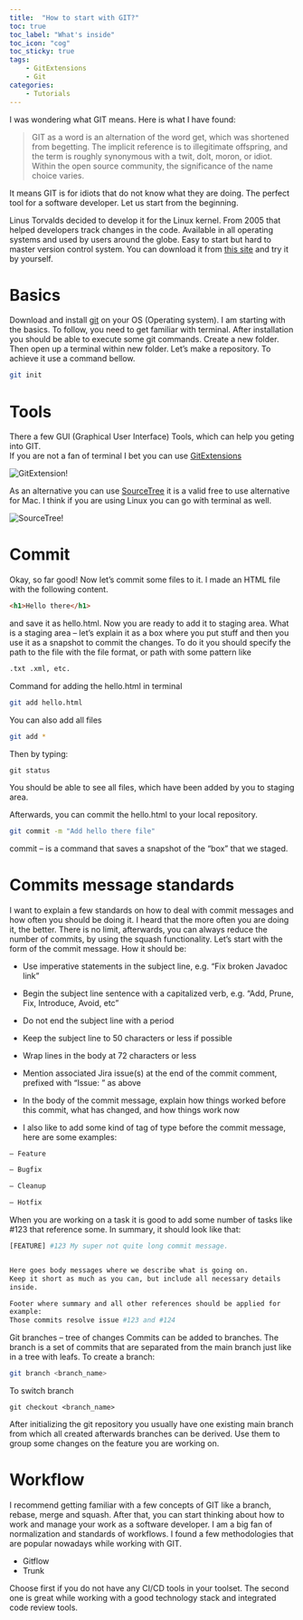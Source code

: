 ```yaml
---
title:  "How to start with GIT?"
toc: true
toc_label: "What's inside"
toc_icon: "cog"
toc_sticky: true
tags:
    - GitExtensions
    - Git
categories:
    - Tutorials
---
```


I was wondering what GIT means. Here is what I have found:

> GIT  as a word is an alternation of the word get, which was shortened from begetting.
> The implicit reference is to illegitimate offspring, 
> and the term is roughly synonymous with a twit, dolt, moron, or idiot. Within the open source community, the significance of the name choice varies.

It means GIT is for idiots that do not know what they are doing. The perfect tool for a software developer. Let us start from the beginning.

Linus Torvalds decided to develop it for the Linux kernel. From 2005 that helped developers track changes in the code. Available in all operating systems and used by users around the globe. Easy to start but hard to master version control system. You can download it from [this site](https://git-scm.com/downloads) and try it by yourself.

# Basics 

Download and install  [git](https://git-scm.com/downloads) on your OS (Operating system).
I am starting with the basics. To follow, you need to get familiar with terminal.
After installation you should be able to execute some git commands.
Create a new folder. Then open up a terminal within new folder.
Let’s make a repository. To achieve it use a command bellow.

```bash
git init
```

# Tools

There a few GUI (Graphical User Interface) Tools, which can help you geting into GIT.  
If you are not a fan of terminal I bet you can use [GitExtensions](https://gitextensions.github.io/)

![GitExtension!](https://gitextensions.github.io/images/commitlog205.png "Git extensions image")

As an alternative you can use [SourceTree](https://www.sourcetreeapp.com/) it is a valid free to use alternative for Mac. I think if you are using Linux you can go with terminal as well.


![SourceTree!](https://wac-cdn.atlassian.com/dam/jcr:580c367b-c240-453d-aa18-c7ced44324f9/hero-mac-screenshot.png?cdnVersion=651)


# Commit 
Okay, so far good! Now let’s commit some files to it. I made an HTML file with the following content.

```html
<h1>Hello there</h1>
```

and save it as hello.html. Now you are ready to add it to staging area.
What is a staging area – let’s explain it as a box where you put stuff and then you use it as a snapshot to commit the changes.
To do it you should specify the path to the file with the file format, or path with some pattern like 

```bash
.txt .xml, etc.
```

Command for adding the hello.html in terminal

```bash
git add hello.html
```

You can also add all files

```bash
git add *
```

Then by typing:

```
git status
```
 
You should be able to see all files, which have been added by you to staging area.

Afterwards, you can commit the hello.html to your local repository.

```bash
git commit -m "Add hello there file"
```

commit – is a command that saves a snapshot of the “box” that we staged.

# Commits message standards

I want to explain a few standards on how to deal with commit messages and how often you should be doing it. I heard that the more often you are doing it, the better. There is no limit, afterwards, you can always reduce the number of commits, by using the squash functionality. Let’s start with the form of the commit message. How it should be:


- Use imperative statements in the subject line, e.g. “Fix broken Javadoc link”

- Begin the subject line sentence with a capitalized verb, e.g. “Add, Prune, Fix, Introduce, Avoid, etc”

- Do not end the subject line with a period

- Keep the subject line to 50 characters or less if possible

- Wrap lines in the body at 72 characters or less

- Mention associated Jira issue(s) at the end of the commit comment, prefixed with “Issue: ” as above

- In the body of the commit message, explain how things worked before this commit, what has changed, and how things work now

- I also like to add some kind of tag of type before the commit message, here are some examples:

```bash
– Feature

– Bugfix

– Cleanup

– Hotfix
```

When you are working on a task it is good to add some number of tasks like #123 that reference some. In summary, it should look like that:

```bash
[FEATURE] #123 My super not quite long commit message. 


Here goes body messages where we describe what is going on.
Keep it short as much as you can, but include all necessary details 
inside.

Footer where summary and all other references should be applied for
example: 
Those commits resolve issue #123 and #124
```


Git branches – tree of changes
Commits can be added to branches. The branch is a set of commits that are separated from the main branch just like in a tree with leafs. To create a branch:

```bash
git branch <branch_name>
```

To switch branch

```
git checkout <branch_name> 
```

After initializing the git repository you usually have one existing main branch from which all created afterwards branches can be derived. Use them to group some changes on the feature you are working on.

# Workflow

I recommend getting familiar with a few concepts of GIT like a branch, rebase, merge and squash. After that, you can start thinking about how to work and manage your work as a software developer. I am a big fan of normalization and standards of workflows. I found a few methodologies that are popular nowadays while working with GIT.

- Gitflow
- Trunk

Choose first if you do not have any CI/CD tools in your toolset. The second one is great while working with a good technology stack and integrated code review tools.
